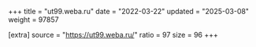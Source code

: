 +++
title = "ut99.weba.ru"
date = "2022-03-22"
updated = "2025-03-08"
weight = 97857

[extra]
source = "https://ut99.weba.ru/"
ratio = 97
size = 96
+++
